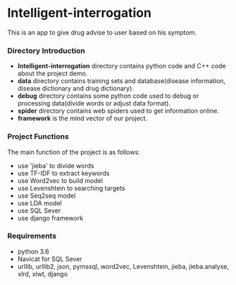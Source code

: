 # Intelligent-interrogation
This is an app to give drug advise to user based on his symptom.


### Directory Introduction
- **Intelligent-interrogation** directory contains python code and C++ code about the project demo.
- **data** directory contains training sets and database(disease information, disease dictionary and drug dictionary).
- **debug** directory contains some python code used to debug or processing data(divide words or adjust data format).
- **spider** directory contains web spiders used to get information online.
- **framework** is the mind vector of our project.


### Project Functions

The main function of the project is as follows:

- use 'jieba' to divide words
- use TF-IDF to extract keywords
- use Word2vec to build model
- use Levenshtein to searching targets
- use Seq2seq model
- use LDA model
- use SQL Sever
- use django framework



### Requirements
- python 3.6
- Navicat for SQL Sever
- urllib, urllib2, json, pymssql, word2vec, Levenshtein, jieba, jieba.analyse, xlrd, xlwt, django
